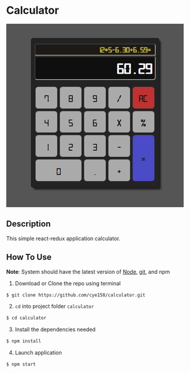# Calculator

![calculator jpg](./public/calc-img.jpg "calculator screenshot")

## Description

This simple react-redux application calculator.

## How To Use

**Note**: System should have the latest version of [Node](https://nodejs.org/en/), [git](https://git-scm.com/downloads), and npm

1) Download or Clone the repo using terminal

```bash
$ git clone https://github.com/cye158/calculator.git
```

2) `cd` into project folder `calculator`

```bash
$ cd calculator
```

3) Install the dependencies needed

```bash
$ npm install
```

4) Launch application

```bash
$ npm start
```
